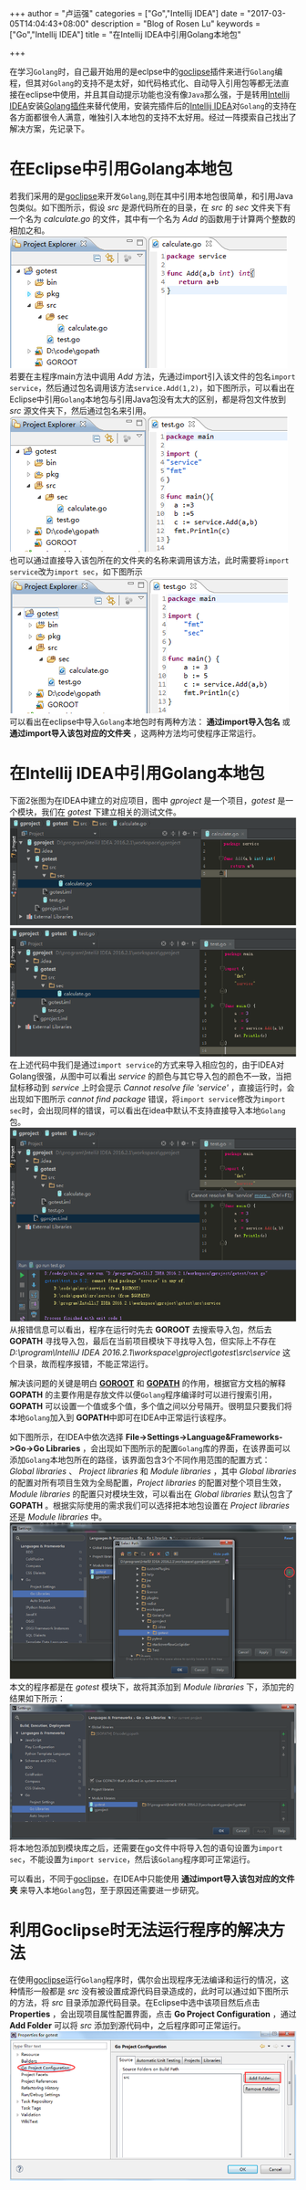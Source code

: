 +++
author = "卢运强"
categories = ["Go","Intellij IDEA"]
date = "2017-03-05T14:04:43+08:00"
description = "Blog of Rosen Lu"
keywords = ["Go","Intellij IDEA"]
title = "在Intellij IDEA中引用Golang本地包"

+++

在学习`Golang`时，自己最开始用的是eclpse中的[goclipse](https://goclipse.github.io/)插件来进行`Golang`编程，但其对`Golang`的支持不是太好，如代码格式化、自动导入引用包等都无法直接在eclipse中使用，并且其自动提示功能也没有像`Java`那么强，于是转用[Intellij IDEA](https://www.jetbrains.com/idea/)安装[Golang插件](https://plugins.jetbrains.com/plugin/5047-go)来替代使用，安装完插件后的[Intellij IDEA](https://www.jetbrains.com/idea/)对`Golang`的支持在各方面都很令人满意，唯独引入本地包的支持不太好用。经过一阵摸索自己找出了解决方案，先记录下。

<!--more-->

# 在Eclipse中引用Golang本地包
若我们采用的是[goclipse](https://goclipse.github.io/)来开发`Golang`,则在其中引用本地包很简单，和引用Java包类似。如下图所示，假设 *src* 是源代码所在的目录，在 *src* 的 *sec* 文件夹下有一个名为 *calculate.go* 的文件，其中有一个名为 *Add* 的函数用于计算两个整数的相加之和。  
![goclipse中的本地包](/blog_img/import-local-page-in-intellij-idea/goclipse_package.png)  
若要在主程序main方法中调用 *Add* 方法，先通过import引入该文件的包名`import service`，然后通过包名调用该方法`service.Add(1,2)`，如下图所示，可以看出在Eclipse中引用`Golang`本地包与引用Java包没有太大的区别，都是将包文件放到 *src* 源文件夹下，然后通过包名来引用。  
![goclipse中的本地包引用](/blog_img/import-local-page-in-intellij-idea/goclipse_package_reference.png)  
也可以通过直接导入该包所在的文件夹的名称来调用该方法，此时需要将`import service`改为`import sec`，如下图所示  
![goclipse中的本地包通过文件夹引用](/blog_img/import-local-page-in-intellij-idea/goclipse_package_reference_folder.png)  
可以看出在eclipse中导入`Golang`本地包时有两种方法： **通过import导入包名** 或 **通过import导入该包对应的文件夹** ，这两种方法均可使程序正常运行。

# 在Intellij IDEA中引用Golang本地包
下面2张图为在IDEA中建立的对应项目，图中 *gproject* 是一个项目，*gotest* 是一个模块，我们在 *gotest* 下建立相关的测试文件。  
![IDEA中的本地包](/blog_img/import-local-page-in-intellij-idea/idea_package.png)    
![IDEA中的本地包引用](/blog_img/import-local-page-in-intellij-idea/idea_package_reference.png)  
在上述代码中我们是通过`import service`的方式来导入相应包的，由于IDEA对Golang很强，从图中可以看出 *service* 的颜色与其它导入包的颜色不一致，当把鼠标移动到 *service* 上时会提示 *Cannot resolve file 'service'* ，直接运行时，会出现如下图所示 *cannot find package* 错误，将`import service`修改为`import sec`时，会出现同样的错误，可以看出在idea中默认不支持直接导入本地`Golang`包。       
![IDEA中引用本地包运行出错](/blog_img/import-local-page-in-intellij-idea/idea_package_reference_run_error.png)     
从报错信息可以看出，程序在运行时先去 **GOROOT** 去搜索导入包，然后去 **GOPATH** 寻找导入包，最后在当前项目模块下寻找导入包，但实际上不存在 *D:\program\IntelliJ IDEA 2016.2.1\workspace\gproject\gotest\src\service* 这个目录，故而程序报错，不能正常运行。

解决该问题的关键是明白 **[GOROOT](http://golang.org/doc/install#tarball_non_standard)** 和 **[GOPATH](http://golang.org/cmd/go/#hdr-GOPATH_environment_variable)** 的作用，根据官方文档的解释 **GOPATH** 的主要作用是存放文件以便`Golang`程序编译时可以进行搜索引用，**GOPATH** 可以设置一个值或多个值，多个值之间以分号隔开。很明显只要我们将本地`Golang`加入到 **GOPATH**中即可在IDEA中正常运行该程序。

如下图所示，在IDEA中依次选择 **File->Settings->Language&Frameworks->Go->Go Libraries** ，会出现如下图所示的配置`Golang`库的界面，在该界面可以添加`Golang`本地包所在的路径，该界面包含3个不同作用范围的配置方式： *Global libraries* 、 *Project libraries* 和 *Module libraries* ，其中 *Global libraries* 的配置对所有项目生效为全局配置，*Project libraries* 的配置对整个项目生效，*Module libraries* 的配置只对模块生效，可以看出在 *Global libraries* 默认包含了 **GOPATH** 。根据实际使用的需求我们可以选择把本地包设置在 *Project libraries* 还是 *Module libraries* 中。  
![IDEA中配置程序库](/blog_img/import-local-page-in-intellij-idea/idea_package_select_gopath.png)  
本文的程序都是在 *gotest* 模块下，故将其添加到 *Module libraries* 下，添加完的结果如下所示：  
![IDEA中配置程序库的结果](/blog_img/import-local-page-in-intellij-idea/idea_package_gopath_config.png)  
将本地包添加到模块库之后，还需要在go文件中将导入包的语句设置为`import sec`，不能设置为`import service`，然后该`Golang`程序即可正常运行。

可以看出，不同于[goclipse](https://goclipse.github.io/)，在IDEA中只能使用 **通过import导入该包对应的文件夹** 来导入本地`Golang`包，至于原因还需要进一步研究。

# 利用Goclipse时无法运行程序的解决方法
在使用[goclipse](https://goclipse.github.io/)运行`Golang`程序时，偶尔会出现程序无法编译和运行的情况，这种情形一般都是 *src* 没有被设置成源代码目录造成的，此时可以通过如下图所示的方法，将 *src* 目录添加源代码目录。在Eclipse中选中该项目然后点击 **Properties** ，会出现项目属性配置界面，点击 **Go Project Configuration** ，通过 **Add Folder** 可以将 *src* 添加到源代码中，之后程序即可正常运行。  
![goclipse中添加源程序目录](/blog_img/import-local-page-in-intellij-idea/goclipse_add_source_folder.png)  